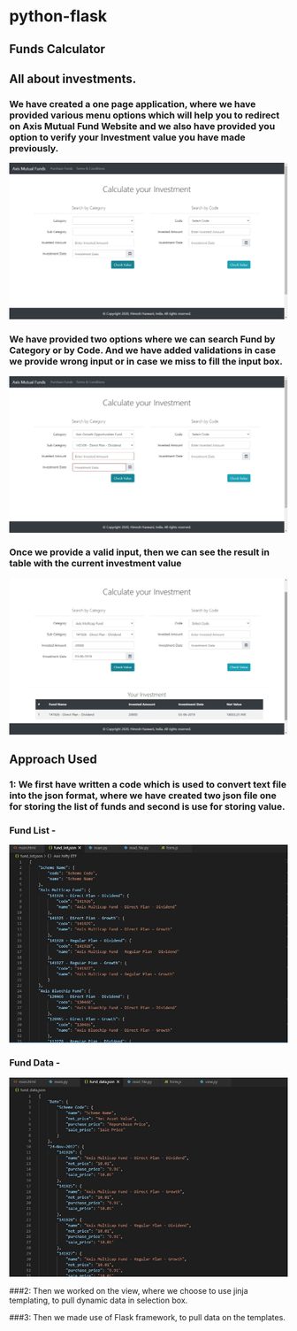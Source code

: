 # python-flask

## Funds Calculator


## All about investments.

### We have created a one page application, where we have provided various menu options which will help you to redirect on Axis Mutual Fund Website and we also have provided you option to verify your Investment value you have made previously.
![HomePage](Funds%20Calculator/screenshots/1_Homepage.jpg)

### We have provided two options where we can search Fund by Category or by Code. And we have added validations in case we provide wrong input or in case we miss to fill the input box.
![Input](Funds%20Calculator/screenshots/2_Input.jpg)

### Once we provide a valid input, then we can see the result in table with the current investment value
![Output](Funds%20Calculator/screenshots/3_Output.jpg)

## Approach Used

### 1: We first have written a code which is used to convert text file into the json format, where we have created two json file one for storing the list of funds and second is use for storing value.

### Fund List -
![FundList](Funds%20Calculator/screenshots/4_FundList.jpg)

### Fund Data -
![FundData](Funds%20Calculator/screenshots/5_FundData.jpg)

###2: Then we worked on the view, where we choose to use jinja templating, to pull dynamic data in selection box.

###3: Then we made use of Flask framework, to pull data on the templates.
